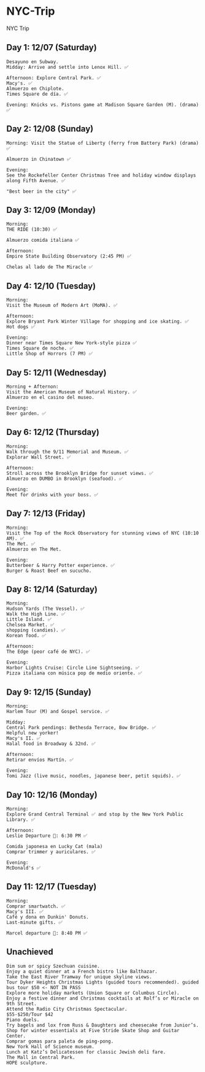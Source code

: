 # NYC-Trip
NYC Trip

## Day 1: 12/07 (Saturday)

    Desayuno en Subway.
    Midday: Arrive and settle into Lenox Hill. ✅
    
    Afternoon: Explore Central Park. ✅
    Macy's. ✅
    Almuerzo en Chiplote.
    Times Square de día. ✅
 
    Evening: Knicks vs. Pistons game at Madison Square Garden (M). (drama) ✅

## Day 2: 12/08 (Sunday)

    Morning: Visit the Statue of Liberty (ferry from Battery Park) (drama) ✅
    
    Almuerzo in Chinatown ✅

    Evening:
    See the Rockefeller Center Christmas Tree and holiday window displays along Fifth Avenue. ✅

    "Best beer in the city" ✅

## Day 3: 12/09 (Monday)

    Morning:
    THE RIDE (10:30) ✅

    Almuerzo comida italiana ✅
    
    Afternoon:
    Empire State Building Observatory (2:45 PM) ✅

    Chelas al lado de The Miracle ✅

## Day 4: 12/10 (Tuesday)

    Morning:
    Visit the Museum of Modern Art (MoMA). ✅

    Afternoon:
    Explore Bryant Park Winter Village for shopping and ice skating. ✅
    Hot dogs ✅
    
    Evening:
    Dinner near Times Square New York-style pizza ✅
    Times Square de noche. ✅
    Little Shop of Horrors (7 PM) ✅
    
## Day 5: 12/11 (Wednesday)

    Morning + Afternon:
    Visit the American Museum of Natural History. ✅
    Almuerzo en el casino del museo.
    
    Evening:
    Beer garden. ✅

## Day 6: 12/12 (Thursday)

    Morning:
    Walk through the 9/11 Memorial and Museum. ✅
    Explorar Wall Street. ✅
    
    Afternoon:
    Stroll across the Brooklyn Bridge for sunset views. ✅
    Almuerzo en DUMBO in Brooklyn (seafood). ✅
       
    Evening:
    Meet for drinks with your boss. ✅

## Day 7: 12/13 (Friday)

    Morning:
    Visit the Top of the Rock Observatory for stunning views of NYC (10:10 AM). ✅
    The Met. ✅
    Almuerzo en The Met.
    
    Evening:
    Butterbeer & Harry Potter experience. ✅
    Burger & Roast Beef en sucucho.

## Day 8: 12/14 (Saturday)

    Morning:
    Hudson Yards (The Vessel). ✅
    Walk the High Line. ✅
    Little Island. ✅
    Chelsea Market. ✅
    shopping (candies). ✅
    Korean food. ✅
    
    Afternoon:
    The Edge (peor café de NYC). ✅
    
    Evening:
    Harbor Lights Cruise: Circle Line Sightseeing. ✅
    Pizza italiana con música pop de medio oriente. ✅

## Day 9: 12/15 (Sunday)

    Morning:
    Harlem Tour (M) and Gospel service. ✅

    Midday:
    Central Park pendings: Bethesda Terrace, Bow Bridge. ✅
    Helpful new yorker!
    Macy's II. ✅
    Halal food in Broadway & 32nd. ✅

    Afternoon:
    Retirar envíos Martín. ✅
    
    Evening:
    Tomi Jazz (live music, noodles, japanese beer, petit squids). ✅

## Day 10: 12/16 (Monday)

    Morning:
    Explore Grand Central Terminal ✅ and stop by the New York Public Library. ✅

    Afternoon:
    Leslie Departure 🛫: 6:30 PM ✅
     
    Comida japonesa en Lucky Cat (mala)
    Comprar trimmer y auriculares. ✅
    
    Evening:
    McDonald's ✅

## Day 11: 12/17 (Tuesday)

    Morning:
    Comprar smartwatch. ✅
    Macy's III. ✅
    Café y dona en Dunkin' Donuts.
    Last-minute gifts. ✅
    
    Marcel departure 🛫: 8:40 PM ✅
    
## Unachieved

    Dim sum or spicy Szechuan cuisine.
    Enjoy a quiet dinner at a French bistro like Balthazar.
    Take the East River Tramway for unique skyline views.
    Tour Dyker Heights Christmas Lights (guided tours recommended). guided bus tour $50 <- NOT IN PASS
    Explore more holiday markets (Union Square or Columbus Circle).
    Enjoy a festive dinner and Christmas cocktails at Rolf’s or Miracle on 9th Street.
    Attend the Radio City Christmas Spectacular.                                $55-$250/Tour $42
    Piano duels.
    Try bagels and lox from Russ & Daughters and cheesecake from Junior’s.
    Shop for winter essentials at Five Stride Skate Shop and Guitar Center.
    Comprar gomas para paleta de ping-pong.
    New York Hall of Science museum.
    Lunch at Katz’s Delicatessen for classic Jewish deli fare.
    The Mall in Central Park.
    HOPE sculpture.
